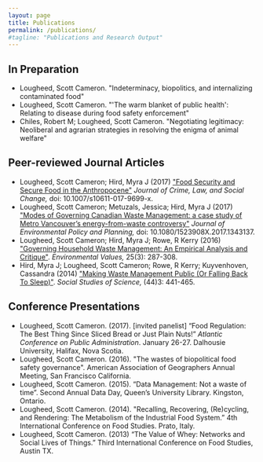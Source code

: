 ```yaml
---
layout: page
title: Publications
permalink: /publications/
#tagline: "Publications and Research Output"
---
```


<h2 class="articles">In Preparation</h2>
<ul class="articles">
  <li>
    Lougheed, Scott Cameron. "Indeterminacy, biopolitics, and internalizing contaminated food"
  </li>
  <li>
  	Lougheed, Scott Cameron. "'The warm blanket of public health': Relating to disease during food safety enforcement"
  </li>

<li>
    Chiles, Robert M; Lougheed, Scott Cameron. "Negotiating legitimacy: Neoliberal and agrarian strategies in resolving the enigma of animal welfare"
  </li>

</ul>	

<h2 class="articles">Peer-reviewed Journal Articles</h2>
<ul class="articles">
  <li>
    Lougheed, Scott Cameron; Hird, Myra J (2017) <a href="http://doi.org/10.1007/s10611-017-9699-x" target="_blank">"Food Security and Secure Food in the Anthropocene"</a> <i>Journal of Crime, Law, and Social Change,</i> doi: 10.1007/s10611-017-9699-x.
  </li>
  <li>
    Lougheed, Scott Cameron; Metuzals, Jessica; Hird, Myra J (2017) <a href="https://doi.org/10.1080/1523908X.2017.1343137" target="_blank">"Modes of Governing Canadian Waste Management: a case study of Metro Vancouver’s energy-from-waste controversy"</a> <i>Journal of Environmental Policy and Planning,</i> doi: 10.1080/1523908X.2017.1343137.
  </li>
  <li>
    Lougheed, Scott Cameron; Hird, Myra J; Rowe, R Kerry (2016) <a href="http://www.ingentaconnect.com/content/whp/ev/2016/00000025/00000003/art00004" target="_blank" title="Governing Household Waste Management">"Governing Household Waste Management: An Empirical Analysis and Critique"</a>. <i>Environmental Values,</i> 25(3): 287-308.
  </li>
  <li>
    Hird, Myra J; Lougheed, Scott Cameron; Rowe, R Kerry; Kuyvenhoven, Cassandra (2014) <a href="http://sss.sagepub.com/content/44/3/441.full" target="_blank" title="Making Waste Management Public (Or Falling Back To Sleep)">"Making Waste Management Public (Or Falling Back To Sleep)"</a>. <i>Social Studies of Science,</i> (44)3: 441-465.
  </li>
</ul>
<h2 class="conference-presentations">Conference Presentations</h2>
<ul class="conference-presentations">
  <li>
    Lougheed, Scott Cameron. (2017). [invited panelist] “Food Regulation: The Best Thing Since Sliced Bread or Just Plain Nuts!” <i>Atlantic Conference on Public Administration</i>. January 26-27. Dalhousie University, Halifax, Nova Scotia.
  </li>
  <li>
    Lougheed, Scott Cameron. (2016). "The wastes of biopolitical food safety governance". American Association of Geographers Annual Meeting, San Francisco California.
  </li>
  <li>
    Lougheed, Scott Cameron. (2015). “Data Management: Not a waste of time”. Second Annual Data Day, Queen’s University Library. Kingston, Ontario.
  </li>
  <li>
    Lougheed, Scott Cameron. (2014). "Recalling, Recovering, (Re)cycling, and Rendering: The Metabolism of the Industrial Food System.” 4th International Conference on Food Studies. Prato, Italy.
  </li>
  <li>
    Lougheed, Scott Cameron. (2013) “The Value of Whey: Networks and Social Lives of Things.” Third International Conference on Food Studies, Austin TX.
  </li>
</ul>
